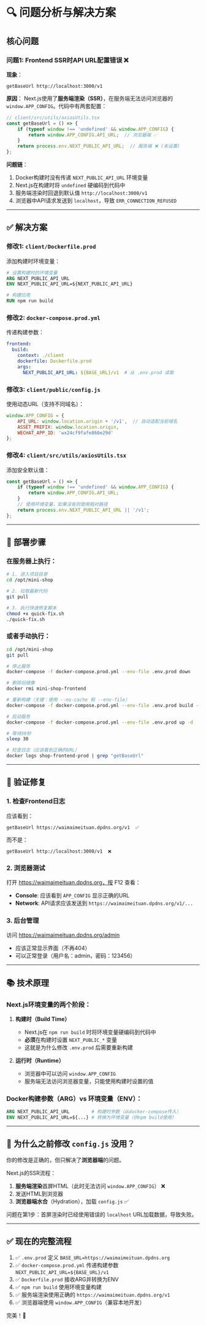 # 🔍 问题分析与解决方案

## 核心问题

### 问题1: Frontend SSR时API URL配置错误 ❌

**现象**：
```
getBaseUrl http://localhost:3000/v1
```

**原因**：
Next.js使用了**服务端渲染（SSR）**，在服务端无法访问浏览器的 `window.APP_CONFIG`。代码中有两套配置：

```typescript
// client/src/utils/axiosUtils.tsx
const getBaseUrl = () => {
    if (typeof window !== 'undefined' && window.APP_CONFIG) {
        return window.APP_CONFIG.API_URL;  // 浏览器端 ✅
    }
    return process.env.NEXT_PUBLIC_API_URL;  // 服务端 ❌ (未设置)
};
```

**问题链**：
1. Docker构建时没有传递 `NEXT_PUBLIC_API_URL` 环境变量
2. Next.js在构建时将 `undefined` 硬编码到代码中
3. 服务端渲染时回退到默认值 `http://localhost:3000/v1`
4. 浏览器中API请求发送到 `localhost`，导致 `ERR_CONNECTION_REFUSED`

---

## ✅ 解决方案

### 修改1: `client/Dockerfile.prod`
添加构建时环境变量：

```dockerfile
# 设置构建时的环境变量
ARG NEXT_PUBLIC_API_URL
ENV NEXT_PUBLIC_API_URL=${NEXT_PUBLIC_API_URL}

# 构建应用
RUN npm run build
```

### 修改2: `docker-compose.prod.yml`
传递构建参数：

```yaml
frontend:
  build:
    context: ./client
    dockerfile: Dockerfile.prod
    args:
      NEXT_PUBLIC_API_URL: ${BASE_URL}/v1  # 从 .env.prod 读取
```

### 修改3: `client/public/config.js`
使用动态URL（支持不同域名）：

```javascript
window.APP_CONFIG = {
    API_URL: window.location.origin + '/v1',  // 自动适配当前域名
    ASSET_PREFIX: window.location.origin,
    WECHAT_APP_ID: 'wx24cf9fafe860e29d'
};
```

### 修改4: `client/src/utils/axiosUtils.tsx`
添加安全默认值：

```typescript
const getBaseUrl = () => {
    if (typeof window !== 'undefined' && window.APP_CONFIG) {
        return window.APP_CONFIG.API_URL;
    }
    // 使用环境变量，如果没有则使用相对路径
    return process.env.NEXT_PUBLIC_API_URL || '/v1';
};
```

---

## 🚀 部署步骤

### 在服务器上执行：

```bash
# 1. 进入项目目录
cd /opt/mini-shop

# 2. 拉取最新代码
git pull

# 3. 执行快速修复脚本
chmod +x quick-fix.sh
./quick-fix.sh
```

### 或者手动执行：

```bash
cd /opt/mini-shop
git pull

# 停止服务
docker-compose -f docker-compose.prod.yml --env-file .env.prod down

# 删除旧镜像
docker rmi mini-shop-frontend

# 重新构建（关键：使用 --no-cache 和 --env-file）
docker-compose -f docker-compose.prod.yml --env-file .env.prod build --no-cache frontend

# 启动服务
docker-compose -f docker-compose.prod.yml --env-file .env.prod up -d

# 等待30秒
sleep 30

# 检查日志（应该看到正确的URL）
docker logs shop-frontend-prod | grep "getBaseUrl"
```

---

## 🧪 验证修复

### 1. 检查Frontend日志
应该看到：
```
getBaseUrl https://waimaimeituan.dpdns.org/v1  ✅
```

而不是：
```
getBaseUrl http://localhost:3000/v1  ❌
```

### 2. 浏览器测试
打开 https://waimaimeituan.dpdns.org，按 F12 查看：
- **Console**: 应该看到 `APP_CONFIG` 显示正确的URL
- **Network**: API请求应该发送到 `https://waimaimeituan.dpdns.org/v1/...`

### 3. 后台管理
访问 https://waimaimeituan.dpdns.org/admin
- 应该正常显示界面（不再404）
- 可以正常登录（用户名：admin，密码：123456）

---

## 📚 技术原理

### Next.js环境变量的两个阶段：

1. **构建时（Build Time）**
   - Next.js在 `npm run build` 时将环境变量硬编码到代码中
   - **必须**在构建时设置 `NEXT_PUBLIC_*` 变量
   - 这就是为什么修改 `.env.prod` 后需要重新构建

2. **运行时（Runtime）**
   - 浏览器中可以访问 `window.APP_CONFIG`
   - 服务端无法访问浏览器变量，只能使用构建时设置的值

### Docker构建参数（ARG）vs 环境变量（ENV）：

```dockerfile
ARG NEXT_PUBLIC_API_URL        # 构建时参数（从docker-compose传入）
ENV NEXT_PUBLIC_API_URL=${...} # 转换为环境变量（供npm build使用）
```

---

## 🎯 为什么之前修改 `config.js` 没用？

你的修改是正确的，但只解决了**浏览器端**的问题。

Next.js的SSR流程：
1. **服务端渲染**首屏HTML（此时无法访问 `window.APP_CONFIG`） ❌
2. 发送HTML到浏览器
3. **浏览器端水合**（Hydration），加载 `config.js` ✅

问题在第1步：首屏渲染时已经使用错误的 `localhost` URL加载数据，导致失败。

---

## ✅ 现在的完整流程

1. ✅ `.env.prod` 定义 `BASE_URL=https://waimaimeituan.dpdns.org`
2. ✅ `docker-compose.prod.yml` 传递构建参数 `NEXT_PUBLIC_API_URL=${BASE_URL}/v1`
3. ✅ `Dockerfile.prod` 接收ARG并转换为ENV
4. ✅ `npm run build` 使用环境变量构建
5. ✅ 服务端渲染使用正确的 `https://waimaimeituan.dpdns.org/v1`
6. ✅ 浏览器端使用 `window.APP_CONFIG`（兼容本地开发）

完美！🎉

